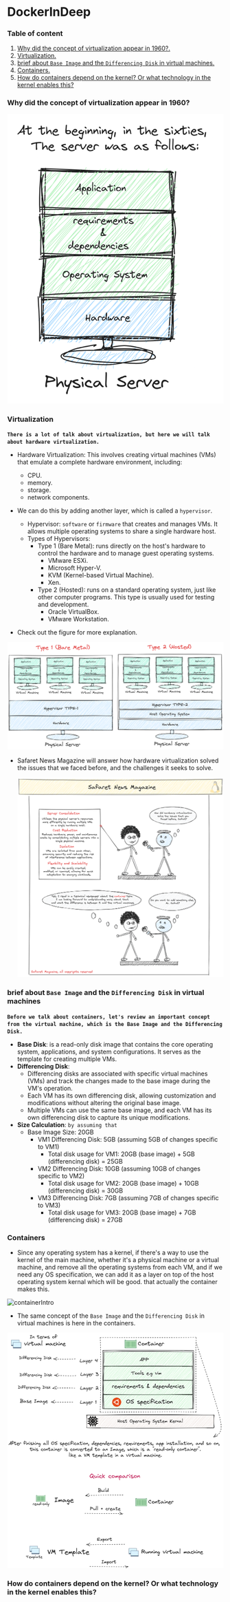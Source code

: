 # DockerInDeep

### Table of content

1. [Why did the concept of virtualization appear in 1960?.](#desc0)
2. [Virtualization.](#desc1)
3. [brief about ```Base Image``` and the ```Differencing Disk``` in virtual machines.](#desc2)
4. [Containers.](#desc3)
5. [How do containers depend on the kernel? Or what technology in the kernel enables this?](#desc4)


<a name="desc0"></a>
### Why did the concept of virtualization appear in 1960?

<img alt="1960" src="assets/1.png" />


<a name="desc1"></a>
### Virtualization

**```There is a lot of talk about virtualization, but here we will talk about hardware virtualization.```**

- Hardware Virtualization: This involves creating virtual machines (VMs) that emulate a complete hardware environment, including:
  - CPU.
  - memory.
  - storage.
  - network components.
- We can do this by adding another layer, which is called a ```hypervisor```.
  - Hypervisor: ```software``` or ```firmware``` that creates and manages VMs. It allows multiple operating systems to share a single hardware host.
  - Types of Hypervisors:
    - Type 1 (Bare Metal): runs directly on the host's hardware to control the hardware and to manage guest operating systems.
      - VMware ESXi.
      - Microsoft Hyper-V.
      - KVM (Kernel-based Virtual Machine).
      - Xen. 
    - Type 2 (Hosted): runs on a standard operating system, just like other computer programs. This type is usually used for testing and development.
      - Oracle VirtualBox.
      - VMware Workstation. 

- Check out the figure for more explanation.

<img alt="Hypervisor" src="assets/2.png" />

- Safaret News Magazine will answer how hardware virtualization solved the issues that we faced before, and the challenges it seeks to solve.

  <img alt="Safaret News Magazine" src="assets/3.png" />


<a name="desc2"></a>
### brief about ```Base Image``` and the ```Differencing Disk``` in virtual machines
**```Before we talk about containers, let's review an important concept from the virtual machine, which is the Base Image and the Differencing Disk.```**

- **Base Disk**: is a read-only disk image that contains the core operating system, applications, and system configurations. It serves as the template for creating multiple VMs.
- **Differencing Disk**:
   - Differencing disks are associated with specific virtual machines (VMs) and track the changes made to the base image during the VM's operation.
   - Each VM has its own differencing disk, allowing customization and modifications without altering the original base image.
   - Multiple VMs can use the same base image, and each VM has its own differencing disk to capture its unique modifications.
- **Size Calculation**: ```by assuming that```
  - Base Image Size: 20GB
    - VM1 Differencing Disk: 5GB (assuming 5GB of changes specific to VM1)
      - Total disk usage for VM1: 20GB (base image) + 5GB (differencing disk) = 25GB
    - VM2 Differencing Disk: 10GB (assuming 10GB of changes specific to VM2)
      - Total disk usage for VM2: 20GB (base image) + 10GB (differencing disk) = 30GB
    - VM3 Differencing Disk: 7GB (assuming 7GB of changes specific to VM3)
      - Total disk usage for VM3: 20GB (base image) + 7GB (differencing disk) = 27GB

<a name="desc3"></a>
### Containers

- Since any operating system has a kernel, if there's a way to use the kernel of the main machine, whether it's a physical machine or a virtual machine, and remove all the operating systems from each VM, and if we need any OS specification, we can add it as a layer on top of the host operating system kernal which will be good. that actually the container makes this.

<img alt="containerIntro" src="assets/4.png" />

- The same concept of the ```Base Image``` and the ```Differencing Disk``` in virtual machines is here in the containers.

<img alt="Quick comparison" src="assets/5.png" />

<a name="desc4"></a>
### How do containers depend on the kernel? Or what technology in the kernel enables this?
